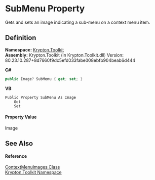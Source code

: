 # SubMenu Property


Gets and sets an image indicating a sub-menu on a context menu item.



## Definition
**Namespace:** <a href="79d2eac2-21f4-54ff-7552-b20c33c30600.md">Krypton.Toolkit</a>  
**Assembly:** Krypton.Toolkit (in Krypton.Toolkit.dll) Version: 80.23.10.287+8d7660f9dc5efd033fabe008ebfb904beab6d444

**C#**
``` C#
public Image? SubMenu { get; set; }
```
**VB**
``` VB
Public Property SubMenu As Image
	Get
	Set
```



#### Property Value
Image

## See Also


#### Reference
<a href="e2ab5372-e9f0-ed9b-e503-75ccfc6fd40c.md">ContextMenuImages Class</a>  
<a href="79d2eac2-21f4-54ff-7552-b20c33c30600.md">Krypton.Toolkit Namespace</a>  
